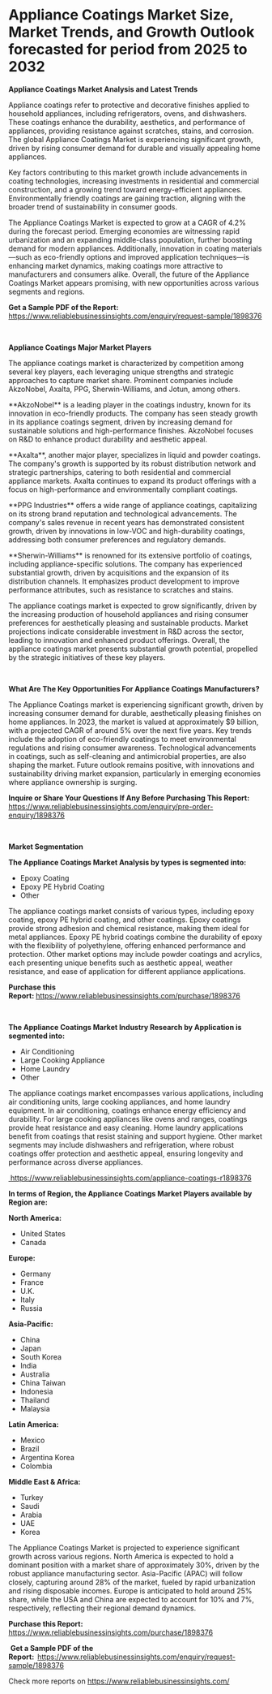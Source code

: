 <p><h1>Appliance Coatings Market Size, Market Trends, and Growth Outlook forecasted for period from 2025 to 2032</h1></p><p><strong>Appliance Coatings Market Analysis and Latest Trends</strong></p>
<p><p>Appliance coatings refer to protective and decorative finishes applied to household appliances, including refrigerators, ovens, and dishwashers. These coatings enhance the durability, aesthetics, and performance of appliances, providing resistance against scratches, stains, and corrosion. The global Appliance Coatings Market is experiencing significant growth, driven by rising consumer demand for durable and visually appealing home appliances. </p><p>Key factors contributing to this market growth include advancements in coating technologies, increasing investments in residential and commercial construction, and a growing trend toward energy-efficient appliances. Environmentally friendly coatings are gaining traction, aligning with the broader trend of sustainability in consumer goods. </p><p>The Appliance Coatings Market is expected to grow at a CAGR of 4.2% during the forecast period. Emerging economies are witnessing rapid urbanization and an expanding middle-class population, further boosting demand for modern appliances. Additionally, innovation in coating materials—such as eco-friendly options and improved application techniques—is enhancing market dynamics, making coatings more attractive to manufacturers and consumers alike. Overall, the future of the Appliance Coatings Market appears promising, with new opportunities across various segments and regions.</p></p>
<p><strong>Get a Sample PDF of the Report:&nbsp;</strong> <a href="https://www.reliablebusinessinsights.com/enquiry/request-sample/1898376?utm_campaign=3273&utm_medium=2&utm_source=Github&utm_content=ia&utm_term=31032025&utm_id=appliance-coatings">https://www.reliablebusinessinsights.com/enquiry/request-sample/1898376</a></p>
<p>&nbsp;</p>
<p><strong>Appliance Coatings Major Market Players</strong></p>
<p><p>The appliance coatings market is characterized by competition among several key players, each leveraging unique strengths and strategic approaches to capture market share. Prominent companies include AkzoNobel, Axalta, PPG, Sherwin-Williams, and Jotun, among others.</p><p>**AkzoNobel** is a leading player in the coatings industry, known for its innovation in eco-friendly products. The company has seen steady growth in its appliance coatings segment, driven by increasing demand for sustainable solutions and high-performance finishes. AkzoNobel focuses on R&D to enhance product durability and aesthetic appeal.</p><p>**Axalta**, another major player, specializes in liquid and powder coatings. The company's growth is supported by its robust distribution network and strategic partnerships, catering to both residential and commercial appliance markets. Axalta continues to expand its product offerings with a focus on high-performance and environmentally compliant coatings.</p><p>**PPG Industries** offers a wide range of appliance coatings, capitalizing on its strong brand reputation and technological advancements. The company's sales revenue in recent years has demonstrated consistent growth, driven by innovations in low-VOC and high-durability coatings, addressing both consumer preferences and regulatory demands.</p><p>**Sherwin-Williams** is renowned for its extensive portfolio of coatings, including appliance-specific solutions. The company has experienced substantial growth, driven by acquisitions and the expansion of its distribution channels. It emphasizes product development to improve performance attributes, such as resistance to scratches and stains.</p><p>The appliance coatings market is expected to grow significantly, driven by the increasing production of household appliances and rising consumer preferences for aesthetically pleasing and sustainable products. Market projections indicate considerable investment in R&D across the sector, leading to innovation and enhanced product offerings. Overall, the appliance coatings market presents substantial growth potential, propelled by the strategic initiatives of these key players.</p></p>
<p>&nbsp;</p>
<p><strong>What Are The Key Opportunities For Appliance Coatings Manufacturers?</strong></p>
<p><p>The Appliance Coatings market is experiencing significant growth, driven by increasing consumer demand for durable, aesthetically pleasing finishes on home appliances. In 2023, the market is valued at approximately $9 billion, with a projected CAGR of around 5% over the next five years. Key trends include the adoption of eco-friendly coatings to meet environmental regulations and rising consumer awareness. Technological advancements in coatings, such as self-cleaning and antimicrobial properties, are also shaping the market. Future outlook remains positive, with innovations and sustainability driving market expansion, particularly in emerging economies where appliance ownership is surging.</p></p>
<p><strong>Inquire or Share Your Questions If Any Before Purchasing This Report:</strong> <a href="https://www.reliablebusinessinsights.com/enquiry/pre-order-enquiry/1898376?utm_campaign=3273&utm_medium=2&utm_source=Github&utm_content=ia&utm_term=31032025&utm_id=appliance-coatings">https://www.reliablebusinessinsights.com/enquiry/pre-order-enquiry/1898376</a></p>
<p>&nbsp;</p>
<p><strong>Market Segmentation</strong></p>
<p><strong>The Appliance Coatings Market Analysis by types is segmented into:</strong></p>
<p><ul><li>Epoxy Coating</li><li>Epoxy PE Hybrid Coating</li><li>Other</li></ul></p>
<p><p>The appliance coatings market consists of various types, including epoxy coating, epoxy PE hybrid coating, and other coatings. Epoxy coatings provide strong adhesion and chemical resistance, making them ideal for metal appliances. Epoxy PE hybrid coatings combine the durability of epoxy with the flexibility of polyethylene, offering enhanced performance and protection. Other market options may include powder coatings and acrylics, each presenting unique benefits such as aesthetic appeal, weather resistance, and ease of application for different appliance applications.</p></p>
<p><strong>Purchase this Report:&nbsp;</strong><a href="https://www.reliablebusinessinsights.com/purchase/1898376?utm_campaign=3273&utm_medium=2&utm_source=Github&utm_content=ia&utm_term=31032025&utm_id=appliance-coatings">https://www.reliablebusinessinsights.com/purchase/1898376</a></p>
<p>&nbsp;</p>
<p><strong>The Appliance Coatings Market Industry Research by Application is segmented into:</strong></p>
<p><ul><li>Air Conditioning</li><li>Large Cooking Appliance</li><li>Home Laundry</li><li>Other</li></ul></p>
<p><p>The appliance coatings market encompasses various applications, including air conditioning units, large cooking appliances, and home laundry equipment. In air conditioning, coatings enhance energy efficiency and durability. For large cooking appliances like ovens and ranges, coatings provide heat resistance and easy cleaning. Home laundry applications benefit from coatings that resist staining and support hygiene. Other market segments may include dishwashers and refrigeration, where robust coatings offer protection and aesthetic appeal, ensuring longevity and performance across diverse appliances.</p></p>
<p><a href="https://www.reliablebusinessinsights.com/appliance-coatings-r1898376?utm_campaign=3273&utm_medium=2&utm_source=Github&utm_content=ia&utm_term=31032025&utm_id=appliance-coatings">&nbsp;https://www.reliablebusinessinsights.com/appliance-coatings-r1898376</a></p>
<p><strong>In terms of Region, the Appliance Coatings Market Players available by Region are:</strong></p>
<p>
    <p> <strong> North America: </strong>
        <ul>
            <li>United States</li>
            <li>Canada</li>
        </ul>
        </p> 
    <p> <strong> Europe: </strong>
        <ul>
            <li>Germany</li>
            <li>France</li>
            <li>U.K.</li>
            <li>Italy</li>
            <li>Russia</li>
        </ul>
        </p> 
    <p> <strong> Asia-Pacific: </strong>
        <ul>
            <li>China</li>
            <li>Japan</li>
            <li>South Korea</li>
            <li>India</li>
            <li>Australia</li>
            <li>China Taiwan</li>
            <li>Indonesia</li>
            <li>Thailand</li>
            <li>Malaysia</li>
        </ul>
        </p> 
    <p> <strong> Latin America: </strong>
        <ul>
            <li>Mexico</li>
            <li>Brazil</li>
            <li>Argentina Korea</li>
            <li>Colombia</li>
        </ul>
        </p> 
    <p> <strong> Middle East & Africa: </strong>
        <ul>
            <li>Turkey</li>
            <li>Saudi</li>
            <li>Arabia</li>
            <li>UAE</li>
            <li>Korea</li>
        </ul>
    </p>
    </p>
<p><p>The Appliance Coatings Market is projected to experience significant growth across various regions. North America is expected to hold a dominant position with a market share of approximately 30%, driven by the robust appliance manufacturing sector. Asia-Pacific (APAC) will follow closely, capturing around 28% of the market, fueled by rapid urbanization and rising disposable incomes. Europe is anticipated to hold around 25% share, while the USA and China are expected to account for 10% and 7%, respectively, reflecting their regional demand dynamics.</p></p>
<p><strong>Purchase this Report: </strong><a href="https://www.reliablebusinessinsights.com/purchase/1898376?utm_campaign=3273&utm_medium=2&utm_source=Github&utm_content=ia&utm_term=31032025&utm_id=appliance-coatings">https://www.reliablebusinessinsights.com/purchase/1898376</a></p>
<p>&nbsp;<strong>Get a Sample PDF of the Report:&nbsp;&nbsp;</strong><a href="https://www.reliablebusinessinsights.com/enquiry/request-sample/1898376?utm_campaign=3273&utm_medium=2&utm_source=Github&utm_content=ia&utm_term=31032025&utm_id=appliance-coatings">https://www.reliablebusinessinsights.com/enquiry/request-sample/1898376</a></p>
<p><strong></strong></p>
<p>Check more reports on <a href="https://www.reliablebusinessinsights.com/?utm_campaign=3273&utm_medium=2&utm_source=Github&utm_content=ia&utm_term=31032025&utm_id=appliance-coatings">https://www.reliablebusinessinsights.com/</a></p>